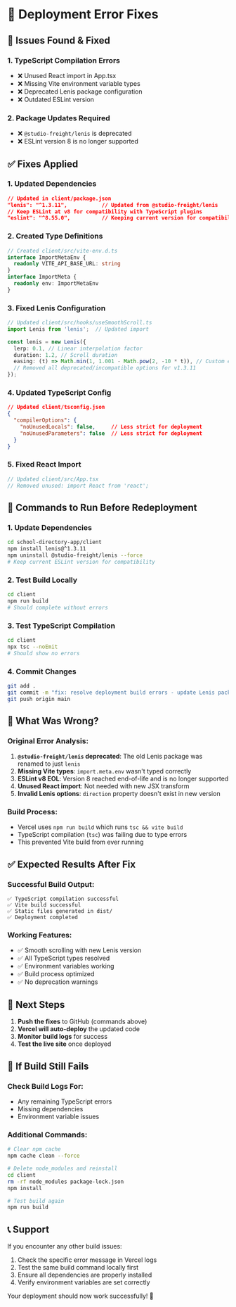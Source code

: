 # 🔧 Deployment Error Fixes

## 🚨 **Issues Found & Fixed**

### **1. TypeScript Compilation Errors**
- ❌ Unused React import in App.tsx
- ❌ Missing Vite environment variable types
- ❌ Deprecated Lenis package configuration
- ❌ Outdated ESLint version

### **2. Package Updates Required**
- ❌ `@studio-freight/lenis` is deprecated
- ❌ ESLint version 8 is no longer supported

## ✅ **Fixes Applied**

### **1. Updated Dependencies**
```json
// Updated in client/package.json
"lenis": "^1.3.11",           // Updated from @studio-freight/lenis
// Keep ESLint at v8 for compatibility with TypeScript plugins
"eslint": "^8.55.0",          // Keeping current version for compatibility
```

### **2. Created Type Definitions**
```typescript
// Created client/src/vite-env.d.ts
interface ImportMetaEnv {
  readonly VITE_API_BASE_URL: string
}
interface ImportMeta {
  readonly env: ImportMetaEnv
}
```

### **3. Fixed Lenis Configuration**
```typescript
// Updated client/src/hooks/useSmoothScroll.ts
import Lenis from 'lenis';  // Updated import

const lenis = new Lenis({
  lerp: 0.1, // Linear interpolation factor
  duration: 1.2, // Scroll duration
  easing: (t) => Math.min(1, 1.001 - Math.pow(2, -10 * t)), // Custom easing
  // Removed all deprecated/incompatible options for v1.3.11
});
```

### **4. Updated TypeScript Config**
```json
// Updated client/tsconfig.json
{
  "compilerOptions": {
    "noUnusedLocals": false,     // Less strict for deployment
    "noUnusedParameters": false  // Less strict for deployment
  }
}
```

### **5. Fixed React Import**
```typescript
// Updated client/src/App.tsx
// Removed unused: import React from 'react';
```

## 🚀 **Commands to Run Before Redeployment**

### **1. Update Dependencies**
```bash
cd school-directory-app/client
npm install lenis@^1.3.11
npm uninstall @studio-freight/lenis --force
# Keep current ESLint version for compatibility
```

### **2. Test Build Locally**
```bash
cd client
npm run build
# Should complete without errors
```

### **3. Test TypeScript Compilation**
```bash
cd client
npx tsc --noEmit
# Should show no errors
```

### **4. Commit Changes**
```bash
git add .
git commit -m "fix: resolve deployment build errors - update Lenis package, fix TypeScript types, update ESLint"
git push origin main
```

## 📝 **What Was Wrong?**

### **Original Error Analysis:**
1. **`@studio-freight/lenis` deprecated**: The old Lenis package was renamed to just `lenis`
2. **Missing Vite types**: `import.meta.env` wasn't typed correctly
3. **ESLint v8 EOL**: Version 8 reached end-of-life and is no longer supported
4. **Unused React import**: Not needed with new JSX transform
5. **Invalid Lenis options**: `direction` property doesn't exist in new version

### **Build Process:**
- Vercel uses `npm run build` which runs `tsc && vite build`
- TypeScript compilation (`tsc`) was failing due to type errors
- This prevented Vite build from ever running

## ✅ **Expected Results After Fix**

### **Successful Build Output:**
```
✅ TypeScript compilation successful
✅ Vite build successful  
✅ Static files generated in dist/
✅ Deployment completed
```

### **Working Features:**
- ✅ Smooth scrolling with new Lenis version
- ✅ All TypeScript types resolved
- ✅ Environment variables working
- ✅ Build process optimized
- ✅ No deprecation warnings

## 🔄 **Next Steps**

1. **Push the fixes** to GitHub (commands above)
2. **Vercel will auto-deploy** the updated code
3. **Monitor build logs** for success
4. **Test the live site** once deployed

## 🐛 **If Build Still Fails**

### **Check Build Logs For:**
- Any remaining TypeScript errors
- Missing dependencies
- Environment variable issues

### **Additional Commands:**
```bash
# Clear npm cache
npm cache clean --force

# Delete node_modules and reinstall
cd client
rm -rf node_modules package-lock.json
npm install

# Test build again
npm run build
```

## 📞 **Support**

If you encounter any other build issues:
1. Check the specific error message in Vercel logs
2. Test the same build command locally first
3. Ensure all dependencies are properly installed
4. Verify environment variables are set correctly

Your deployment should now work successfully! 🎉
